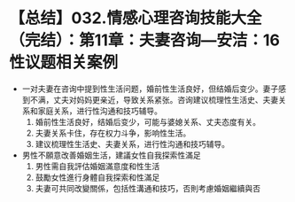 # 【总结】032.情感心理咨询技能大全（完结）：第11章：夫妻咨询—安洁：16性议题相关案例

-   一对夫妻在咨询中提到性生活问题，婚前性生活良好，但结婚后变少。妻子感到不满，丈夫对妈妈更亲近，导致关系紧张。咨询建议梳理性生活史、夫妻关系和家庭关系，进行性沟通和技巧辅导。
    1.  婚前性生活良好，结婚后变少，可能与婆媳关系、丈夫态度有关。
    2.  夫妻关系卡住，存在权力斗争，影响性生活。
    3.  建议梳理性生活史、夫妻关系，进行性沟通和技巧辅导。
-   男性不願意改善婚姻生活，建議女性自我探索性滿足
    1.  男性需自我評估婚姻滿意度和性生活
    2.  鼓勵女性進行身體自我探索和性滿足
    3.  夫妻可共同改變關係，包括性溝通和技巧，否則考慮婚姻繼續與否